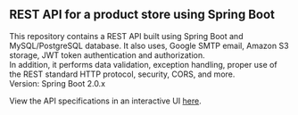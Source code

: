 <h2 id="rest-api-for-a-product-store-using-spring-boot">REST API for a product store using Spring Boot</h2>
<p>This repository contains a REST API built using Spring Boot and MySQL/PostgreSQL database. It also uses, Google SMTP email, Amazon S3 storage, JWT token authentication and authorization.<br>
In addition, it performs data validation, exception handling, proper use of the REST standard HTTP protocol, security, CORS, and more.<br>
Version: Spring Boot 2.0.x</p>
<p>View the API specifications in an interactive UI <a href="https://restapi-productstore.herokuapp.com/swagger-ui.html">here</a>.</p>

